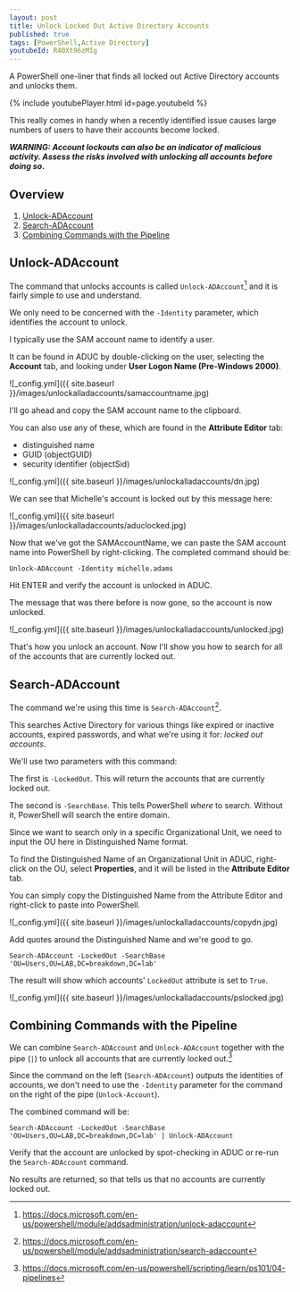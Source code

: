 ```yaml
---
layout: post
title: Unlock Locked Out Active Directory Accounts
published: true
tags: [PowerShell,Active Directory]
youtubeId: R40Xt96zMIg
---
```


A PowerShell one-liner that finds all locked out Active Directory accounts and unlocks them.

{% include youtubePlayer.html id=page.youtubeId %}

This really comes in handy when a recently identified issue causes large numbers of users to have their accounts become locked.

**_WARNING: Account lockouts can also be an indicator of malicious activity. Assess the risks involved with unlocking all accounts before doing so_.**

## Overview

1. [Unlock-ADAccount](#unlock-adaccount)
2. [Search-ADAccount](#search-adaccount)
3. [Combining Commands with the Pipeline](#combining-commands-with-the-pipeline)

## Unlock-ADAccount

The command that unlocks accounts is called `Unlock-ADAccount`[^1] and it is fairly simple to use and understand.

We only need to be concerned with the `-Identity` parameter, which identifies the account to unlock.

I typically use the SAM account name to identify a user.

It can be found in ADUC by double-clicking on the user, selecting the **Account** tab, and looking under **User Logon Name (Pre-Windows 2000)**.

![_config.yml]({{ site.baseurl }}/images/unlockalladaccounts/samaccountname.jpg)

I'll go ahead and copy the SAM account name to the clipboard.

You can also use any of these, which are found in the **Attribute Editor** tab:

* distinguished name
* GUID (objectGUID)
* security identifier (objectSid)

![_config.yml]({{ site.baseurl }}/images/unlockalladaccounts/dn.jpg)

We can see that Michelle's account is locked out by this message here:

![_config.yml]({{ site.baseurl }}/images/unlockalladaccounts/aduclocked.jpg)

Now that we've got the SAMAccountName, we can paste the SAM account name into PowerShell by right-clicking. The completed command should be:

````posh
Unlock-ADAccount -Identity michelle.adams
````

Hit ENTER and verify the account is unlocked in ADUC.

The message that was there before is now gone, so the account is now unlocked.

![_config.yml]({{ site.baseurl }}/images/unlockalladaccounts/unlocked.jpg)

That's how you unlock an account. Now I'll show you how to search for all of the accounts that are currently locked out.

## Search-ADAccount

The command we're using this time is `Search-ADAccount`[^2].

This searches Active Directory for various things like expired or inactive accounts, expired passwords,
and what we're using it for: _locked out accounts_.

We'll use two parameters with this command:

The first is `-LockedOut`. This will return the accounts that are currently locked out.

The second is `-SearchBase`. This tells PowerShell _where_ to search. Without it, PowerShell will search the entire domain.

Since we want to search only in a specific Organizational Unit, we need to input the OU here in Distinguished Name format.

To find the Distinguished Name of an Organizational Unit in ADUC, right-click on the OU, select **Properties**, and it will be listed in the **Attribute Editor** tab.

You can simply copy the Distinguished Name from the Attribute Editor and right-click to paste into PowerShell.

![_config.yml]({{ site.baseurl }}/images/unlockalladaccounts/copydn.jpg)

Add quotes around the Distinguished Name and we're good to go.

````posh
Search-ADAccount -LockedOut -SearchBase 'OU=Users,OU=LAB,DC=breakdown,DC=lab'
````

The result will show which accounts' `LockedOut` attribute is set to `True`.

![_config.yml]({{ site.baseurl }}/images/unlockalladaccounts/pslocked.jpg)

## Combining Commands with the Pipeline

We can combine `Search-ADAccount` and `Unlock-ADAccount` together with the pipe (` | `) to unlock all accounts that are currently locked out.[^3]

Since the command on the left (`Search-ADAccount`) outputs the identities of accounts, we don't need to use the `-Identity` parameter for the command on the right of the pipe (`Unlock-Account`).

The combined command will be:

````posh
Search-ADAccount -LockedOut -SearchBase 'OU=Users,OU=LAB,DC=breakdown,DC=lab' | Unlock-ADAccount
````

Verify that the account are unlocked by spot-checking in ADUC or re-run the `Search-ADAccount` command.

No results are returned, so that tells us that no accounts are currently locked out.

[^1]: https://docs.microsoft.com/en-us/powershell/module/addsadministration/unlock-adaccount
[^2]: https://docs.microsoft.com/en-us/powershell/module/addsadministration/search-adaccount
[^3]: https://docs.microsoft.com/en-us/powershell/scripting/learn/ps101/04-pipelines

